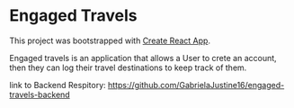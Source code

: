 # Engaged Travels

This project was bootstrapped with [Create React App](https://github.com/facebook/create-react-app).

Engaged travels is an application that allows a User to crete an account, then they can log their travel destinations to keep track of them.

link to Backend Respitory: https://github.com/GabrielaJustine16/engaged-travels-backend